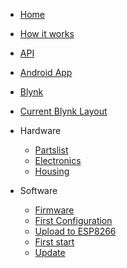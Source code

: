 * [Home](v1/)
* [How it works](v1/description)
* [API](v1/api)
* [Android App](v1/app)
* [Blynk](v1/blynk)
* [Current Blynk Layout](v1/actual_blynk)

* Hardware
    * [Partslist](v1/partslist)
    * [Electronics](v1/electronics)
    * [Housing](v1/housing)

* Software
    * [Firmware](v1/firmware)
    * [First Configuration](v1/config)
    * [Upload to ESP8266](v1/upload)
    * [First start](v1/first_start)
    * [Update](v1/update)



